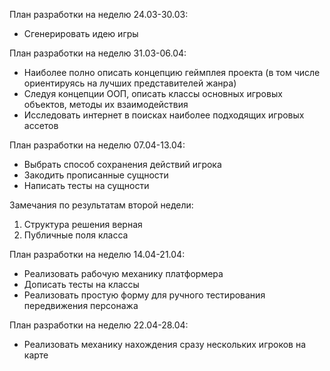 План разработки на неделю 24.03-30.03:
- Сгенерировать идею игры

План разработки на неделю 31.03-06.04:
- Наиболее полно описать концепцию геймплея проекта (в том числе ориентируясь на лучших представителей жанра)
- Следуя концепции ООП, описать классы основных игровых объектов, методы их взаимодействия
- Исследовать интернет в поисках наиболее подходящих игровых ассетов

План разработки на неделю 07.04-13.04:
- Выбрать способ сохранения действий игрока
- Закодить прописанные сущности
- Написать тесты на сущности

Замечания по результатам второй недели:
1. Структура решения верная
2. Публичные поля класса

План разработки на неделю 14.04-21.04:
- Реализовать рабочую механику платформера
- Дописать тесты на классы
- Реализовать простую форму для ручного тестирования передвижения персонажа

План разработки на неделю 22.04-28.04:
- Реализовать механику нахождения сразу нескольких игроков на карте